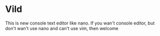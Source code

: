 # Vild
This is new console text editor like nano. If you wan't console editor, but don't wan't use nano and can't use vim, then welcome

